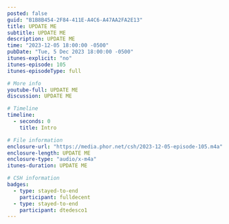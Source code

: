 ```yaml
---
posted: false
guid: "B1B8B454-2F84-411E-A4C6-A47AA2FA2E13"
title: UPDATE ME
subtitle: UPDATE ME
description: UPDATE ME 
time: "2023-12-05 18:00:00 -0500"
pubDate: "Tue, 5 Dec 2023 18:00:00 -0500"
itunes-explicit: "no"
itunes-episode: 105
itunes-episodeType: full

# More info
youtube-full: UPDATE ME
discussion: UPDATE ME

# Timeline
timeline:
  - seconds: 0
    title: Intro

# File information
enclosure-url: "https://media.phor.net/csh/2023-12-05-episode-105.m4a"
enclosure-length: UPDATE ME
enclosure-type: "audio/x-m4a"
itunes-duration: UPDATE ME

# CSH information
badges:
  - type: stayed-to-end
    participant: fulldecent
  - type: stayed-to-end
    participant: dtedesco1
---
```

